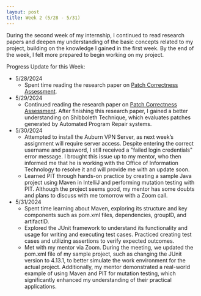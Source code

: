 ```yaml
---
layout: post
title: Week 2 (5/28 - 5/31)
---
```


During the second week of my internship, I continued to read research papers and deepen my understanding of the basic concepts related to my project, building on the knowledge I gained in the first week.  By the end of the week, I felt more prepared to begin working on my project.  

Progress Update for this Week:

  - 5/28/2024
      - Spent time reading the research paper on [Patch Correctness Assessment](https://ali-ghanbari.github.io/publications/issta22-shibboleth.pdf). 
  - 5/29/2024
      - Continued reading the research paper on [Patch Correctness Assessment](https://ali-ghanbari.github.io/publications/issta22-shibboleth.pdf).  After finishing this research paper, I gained a better understanding on Shibboleth Technique, which evaluates patches generated by Automated Program Repair systems.
  - 5/30/2024
      - Attempted to install the Auburn VPN Server, as next week’s assignment will require server access. Despite entering the correct username and password, I still received a "failed login credentials" error message. I brought this issue up to my mentor, who then informed me that he is working with the Office of Information Technology to resolve it and will provide me with an update soon.
      - Learned PIT through hands-on practice by creating a sample Java project using Maven in IntelliJ and performing mutation testing with PIT.  Although the project seems good, my mentor has some doubts and plans to discuss with me tomorrow with a Zoom call.
  - 5/31/2024
      - Spent time learning about Maven, exploring its structure and key components such as pom.xml files, dependencies, groupID, and artifactID.
      - Explored the JUnit framework to understand its functionality and usage for writing and executing test cases. Practiced creating test cases and utilizing assertions to verify expected outcomes.
      - Met with my mentor via Zoom.  During the meeting, we updated the pom.xml file of my sample project, such as changing the JUnit version to 4.13.1, to better simulate the work environment for the actual project.  Additionally, my mentor demonstrated a real-world example of using Maven and PIT for mutation testing, which significantly enhanced my understanding of their practical applications.
